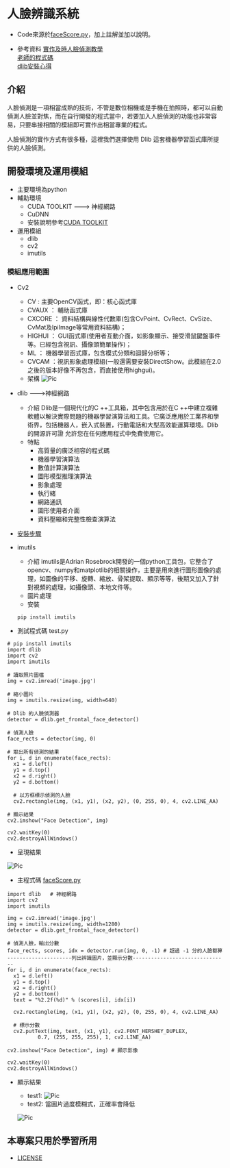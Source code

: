 # 人臉辨識系統
* Code來源於[faceScore.py](https://gitlab.com/ccc109/ai/-/blob/master/09-image/02-face/face1/faceScore.py)，加上註解並加以說明。

* 參考資料
[實作及時人臉偵測教學](https://blog.gtwang.org/programming/python-opencv-dlib-face-detection-implementation-tutorial/#google_vignette)<br>
[老師的程式碼](https://gitlab.com/ccc109/ai/-/blob/master/09-image/02-face/face1/faceScore.py)<br>
[dlib安裝心得](https://ithelp.ithome.com.tw/articles/10231535)<br>

## 介紹
人臉偵測是一項相當成熟的技術，不管是數位相機或是手機在拍照時，都可以自動偵測人臉並對焦，而在自行開發的程式當中，若要加入人臉偵測的功能也非常容易，只要串接相關的模組即可實作出相當專業的程式。

人臉偵測的實作方式有很多種，這裡我們選擇使用 Dlib 這套機器學習函式庫所提供的人臉偵測。

## 開發環境及運用模組
* 主要環境為python
* 輔助環境
    * CUDA TOOLKIT ---> 神經網路
    * CuDNN         
    * 安裝說明參考[CUDA TOOLKIT](https://developer.nvidia.com/cuda-toolkit)
* 運用模組 
    * dlib
    * cv2
    * imutils
### 模組應用範圍
* Cv2
    * CV :   主要OpenCV函式，即：核心函式庫
    * CVAUX ：  輔助函式庫
    * CXCORE ：  資料結構與線性代數庫(包含CvPoint、CvRect、CvSize、CvMat及lpiImage等常用資料結構)；
    * HIGHUI ： GUI函式庫(使用者互動介面，如影象顯示、接受滑鼠鍵盤事件等。已經包含視訊、攝像頭簡單操作)；
    * ML ：  機器學習函式庫，包含模式分類和迴歸分析等；
    * CVCAM ：視訊影象處理模組(一般還需要安裝DirectShow。此模組在2.0之後的版本好像不再包含，而直接使用highgui)。
    * 架構
    ![Pic](https://github.com/brian891005/ai109b/blob/main/Note/%E5%9C%96%E7%89%87/cv2.jpg)

* dlib --->神經網路
    * 介紹
    Dlib是一個現代化的C ++工具箱，其中包含用於在C ++中建立複雜軟體以解決實際問題的機器學習演算法和工具。它廣泛應用於工業界和學術界，包括機器人，嵌入式裝置，行動電話和大型高效能運算環境。Dlib的開源許可證 允許您在任何應用程式中免費使用它。
    * 特點
        * 高質量的廣泛相容的程式碼
        * 機器學習演算法
        * 數值計算演算法
        * 圖形模型推理演算法
        * 影象處理
        * 執行緒
        * 網路通訊
        * 圖形使用者介面
        * 資料壓縮和完整性檢查演算法
* [安裝步驟](https://ithelp.ithome.com.tw/articles/10231535)

* imutils
    * 介紹
    imutils是Adrian Rosebrock開發的一個python工具包，它整合了opencv、numpy和matplotlib的相關操作，主要是用來進行圖形圖像的處理，如圖像的平移、旋轉、縮放、骨架提取、顯示等等，後期又加入了針對視頻的處理，如攝像頭、本地文件等。
    * 圖片處理
    * 安裝
    ```
    pip install imutils
    ```

* 測試程式碼
test.py
```
# pip install imutils
import dlib
import cv2
import imutils

# 讀取照片圖檔
img = cv2.imread('image.jpg')

# 縮小圖片
img = imutils.resize(img, width=640)

# Dlib 的人臉偵測器
detector = dlib.get_frontal_face_detector()

# 偵測人臉
face_rects = detector(img, 0)

# 取出所有偵測的結果
for i, d in enumerate(face_rects):
  x1 = d.left()
  y1 = d.top()
  x2 = d.right()
  y2 = d.bottom()

  # 以方框標示偵測的人臉
  cv2.rectangle(img, (x1, y1), (x2, y2), (0, 255, 0), 4, cv2.LINE_AA)

# 顯示結果
cv2.imshow("Face Detection", img)

cv2.waitKey(0)
cv2.destroyAllWindows()
```

* 呈現結果

![Pic](https://github.com/brian891005/ai109b/blob/main/Note/%E5%9C%96%E7%89%87/test.jpg)


* 主程式碼
[faceScore.py](https://gitlab.com/ccc109/ai/-/blob/master/09-image/02-face/face1/faceScore.py)
```
import dlib   # 神經網路
import cv2
import imutils

img = cv2.imread('image.jpg')
img = imutils.resize(img, width=1280)
detector = dlib.get_frontal_face_detector()

# 偵測人臉，輸出分數
face_rects, scores, idx = detector.run(img, 0, -1) # 超過 -1 分的人臉都算 
---------------------列出辨識圖片，並顯示分數-------------------------------
for i, d in enumerate(face_rects):
  x1 = d.left()
  y1 = d.top()
  x2 = d.right()
  y2 = d.bottom()
  text = "%2.2f(%d)" % (scores[i], idx[i])

  cv2.rectangle(img, (x1, y1), (x2, y2), (0, 255, 0), 4, cv2.LINE_AA)

  # 標示分數
  cv2.putText(img, text, (x1, y1), cv2.FONT_HERSHEY_DUPLEX,
          0.7, (255, 255, 255), 1, cv2.LINE_AA)

cv2.imshow("Face Detection", img) # 顯示影像

cv2.waitKey(0)
cv2.destroyAllWindows()
```

* 顯示結果
    * test1:
    ![Pic](https://github.com/brian891005/ai109b/blob/main/Note/%E5%9C%96%E7%89%87/result1.jpg)
    * test2:
    當圖片過度模糊式，正確率會降低

    ![Pic](https://github.com/brian891005/ai109b/blob/main/Note/%E5%9C%96%E7%89%87/test2.jpg)

## 本專案只用於學習所用
* [LICENSE](https://github.com/victor0520/ai109b/blob/main/ai_final/LICENSE.md)
